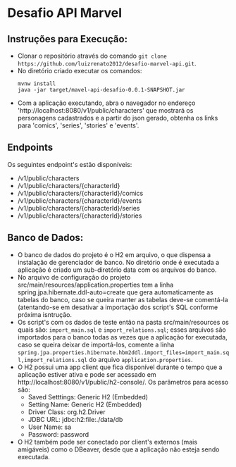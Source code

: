 # Desafio API Marvel

## Instruções para Execução:
* Clonar o repositório através do comando ```git clone https://github.com/luizrenato2012/desafio-marvel-api.git```.
* No diretório criado executar os comandos:
  ```
  mvnw install
  java -jar target/mavel-api-desafio-0.0.1-SNAPSHOT.jar
  ```
* Com a aplicação executando, abra o navegador no endereço 'http://localhost:8080/v1/public/characters' que mostrará os personagens cadastrados e a partir do json gerado, obtenha os links para 'comics', 'series', 'stories' e 'events'.

## Endpoints
Os seguintes endpoint's estão disponíveis:
* /v1/public/characters
* /v1/public/characters/{characterId}
* /v1/public/characters/{characterId}/comics
* /v1/public/characters/{characterId}/events
* /v1/public/characters/{characterId}/series
* /v1/public/characters/{characterId}/stories

## Banco de Dados:
* O banco de dados do projeto é o H2 em arquivo, o que dispensa a instalação de gerenciador de banco. No diretório onde é executada a aplicação é criado um sub-diretório data com os arquivos do banco.
* No arquivo de configuração do projeto src/main/resources/application.properties tem a linha spring.jpa.hibernate.ddl-auto=create que gera automaticamente as tabelas do banco, caso se queira manter as tabelas deve-se comentá-la (atentando-se em desativar a importação dos script's SQL conforme próxima isntrução.
* Os script's com os dados de teste então na pasta src/main/resources os quais são: ```import_main.sql``` e ```import_relations.sql```; esses arquivos são importados para o banco todas as vezes que a aplicação for executada, caso se queira deixar de importá-los, comente a linha ```spring.jpa.properties.hibernate.hbm2ddl.import_files=import_main.sql,import_relations.sql``` do arquivo ```application.properties```.
* O H2 possui uma app client que fica disponível durante o tempo que a aplicação estiver ativa e pode ser acessado em http://localhost:8080/v1/public/h2-console/.  Os parâmetros para acesso são:
	* Saved Setttings: Generic H2 (Embedded)
	* Setting Name: Generic H2 (Embedded)
	* Driver Class: org.h2.Driver
	* JDBC URL: jdbc:h2:file:./data/db
	* User Name: sa
	* Password: password
* O H2 também pode ser conectado por client's externos (mais amigáveis) como o DBeaver, desde que a aplicação não esteja sendo executada.
